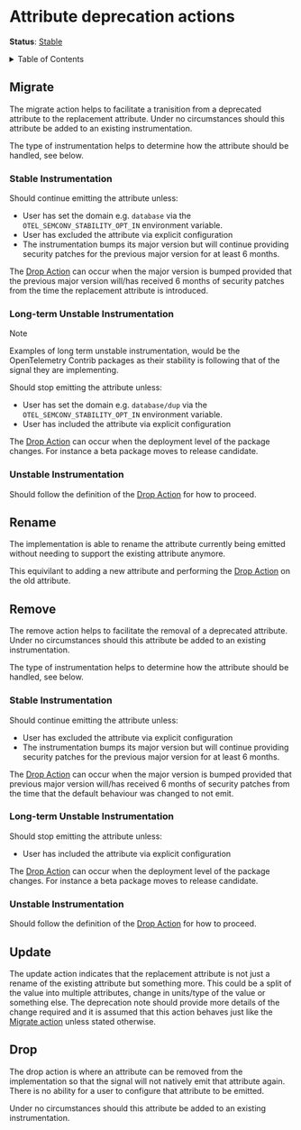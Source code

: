 # Attribute deprecation actions

**Status**: [Stable][DocumentStatus]

<details>
<summary>Table of Contents</summary>

<!-- toc -->

- [Migrate](#migrate)
  - [Stable Instrumentation](#stable-instrumentation)
  - [Long-term Unstable Instrumentation](#long-term-unstable-instrumentation)
  - [Unstable Instrumentation](#unstable-instrumentation)
- [Rename](#rename)
- [Remove](#remove)
  - [Stable Instrumentation](#stable-instrumentation-1)
  - [Long-term Unstable Instrumentation](#long-term-unstable-instrumentation-1)
  - [Unstable Instrumentation](#unstable-instrumentation-1)
- [Update](#update)
- [Drop](#drop)

<!-- tocstop -->

</details>

## Migrate

The migrate action helps to facilitate a tranisition
from a deprecated attribute to the replacement attribute.
Under no circumstances should this attribute be added to an existing instrumentation.

The type of instrumentation helps to determine how the attribute should be handled, see below.

### Stable Instrumentation

Should continue emitting the attribute unless:

* User has set the domain e.g. `database` via the `OTEL_SEMCONV_STABILITY_OPT_IN` environment variable.
* User has excluded the attribute via explicit configuration
* The instrumentation bumps its major version but will continue providing security patches for
the previous major version for at least 6 months.

The [Drop Action](#drop) can occur when the major version is bumped provided that the previous major version will/has received 6 months of security patches from the time the replacement attribute is introduced.

### Long-term Unstable Instrumentation

> [!NOTE]
> Examples of long term unstable instrumentation, would be the OpenTelemetry Contrib packages as
> their stability is following that of the signal they are implementing.

Should stop emitting the attribute unless:

* User has set the domain e.g. `database/dup` via the `OTEL_SEMCONV_STABILITY_OPT_IN` environment variable.
* User has included the attribute via explicit configuration

The [Drop Action](#drop) can occur when the deployment level of the package changes.
For instance a beta package moves to release candidate.

### Unstable Instrumentation

Should follow the definition of the [Drop Action](#drop) for how to proceed.

## Rename

The implementation is able to rename the attribute currently being emitted without needing to support the existing attribute anymore. 

This equivilant to adding a new attribute and performing the [Drop Action](#drop) on the old attribute.

## Remove

The remove action helps to facilitate the removal of a deprecated attribute.
Under no circumstances should this attribute be added to an existing instrumentation.

The type of instrumentation helps to determine how the attribute should be handled, see below.

### Stable Instrumentation

Should continue emitting the attribute unless:

* User has excluded the attribute via explicit configuration
* The instrumentation bumps its major version but will continue providing security patches for
the previous major version for at least 6 months.

The [Drop Action](#drop) can occur when the major version is bumped provided that previous major version will/has
received 6 months of security patches from the time that the default behaviour was changed to not emit.

### Long-term Unstable Instrumentation

Should stop emitting the attribute unless:

* User has included the attribute via explicit configuration

The [Drop Action](#drop) can occur when the deployment level of the package changes. For instance a beta package moves to release candidate.

### Unstable Instrumentation

Should follow the definition of the [Drop Action](#drop) for how to proceed.

## Update

The update action indicates that the replacement attribute is not just a rename of the existing attribute but something more.
This could be a split of the value into multiple attributes, change in units/type of the value or something else.
The deprecation note should provide more details of the change required and it is assumed that this action behaves just like the [Migrate action](#migrate) unless stated otherwise.

## Drop

The drop action is where an attribute can be removed from the implementation so that the signal will not natively emit that attribute again.
There is no ability for a user to configure that attribute to be emitted.

Under no circumstances should this attribute be added to an existing instrumentation.


[DocumentStatus]:
  https://opentelemetry.io/docs/specs/otel/document-status

